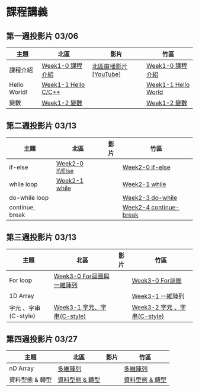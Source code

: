# 課程講義

## 第一週投影片 03/06

| 主題         | 北區                                      | 影片 | 竹區 |
| ------------ | ----------------------------------------- | ---- | ---- |
| 課程介紹     | [Week1-0 課程介紹][tp-intro]              | [北區直播影片 [YouTube]][tp-yt-all-in-one]     |  [Week1-0 課程介紹][hc-intro]    |
| Hello World! | [Week1-1 Hello C/C++][tp-getting-started] |      | [Week1-1 Hello World][hc-getting-started]     |
| 變數         | [Week1-2 變數][tp-variables]              |      |[Week1-2 變數][hc-variables]|

[tp-intro]: https://drive.google.com/file/d/14ETYzcQK1DscPk_418FTsOd0yz3GHhlM/view?usp=sharing
[tp-getting-started]: https://www.csie.ntu.edu.tw/~b06902029/reveal.js/Sprout/2021/GettingStarted/#/
[tp-variables]: https://www.csie.ntu.edu.tw/~b06902029/reveal.js/Sprout/2021/Variables/#/
[tp-yt-all-in-one]: https://youtu.be/zNZ28UL-1-E
[hc-intro]: https://docs.google.com/presentation/d/1e1REcy_nbvigyJs79X21qmIsjrq-xvYVJlRaqDChgD8/edit?usp=sharing
[hc-getting-started]: https://docs.google.com/presentation/d/1PKSi_w4ByfEqsdobigMur0aPyXr9IeAcvP3H4d2ISiY/edit?usp=sharing
[hc-variables]: https://slides.com/hsutzu/variable

## 第二週投影片 03/13

| 主題         | 北區                                      | 影片 | 竹區 |
| ------------ | ----------------------------------------- | ---- | ---- |
| if-else      | [Week2-0 If/Else][tp-if-else]             |      | [Week2-0 if-else][hc-if-else]    |
| while loop   | [Week2-1 while][tp-while]                 |      | [Week2-1 while][hc-while]     |
| do-while loop|                                           |      | [Week2-3 do-while][hc-do-while] |
| continue, break|                                         |      | [Week2-4 continue-break][hc-continue-break] |
  
[tp-if-else]: https://www.csie.ntu.edu.tw/~b06902029/reveal.js/Sprout/2021/IfElse/#/
[tp-while]: https://slides.com/jt94/sprout-2021-while
[hc-if-else]: https://docs.google.com/presentation/d/1ZOdWIh0Uvy6w6cOxNIVj8DJDrhSQY1elhFzm9mVeXmk/edit?usp=sharing
[hc-while]: https://drive.google.com/file/d/1Z96tUIa7Xvr3MoSb9-0yf562fTCEt73z/view?usp=sharing
[hc-do-while]: https://hackmd.io/@i2y3z9dITSa_Q_7V7h-AoA/r1U_pZ1QO
[hc-continue-break]: https://hackmd.io/@i2y3z9dITSa_Q_7V7h-AoA/HyHcP_JQd

## 第三週投影片 03/13

| 主題         | 北區                                      | 影片 | 竹區 |
| ------------ | ----------------------------------------- | ---- | ---- |
| For loop     |[Week3-0 For迴圈與一維陣列][tp-for-and-array]|| [Week3-0 For迴圈][hc-for-loop] |
| 1D Array     ||| [Week3-1 一維陣列][hc-1d-array] |
| 字元 、字串(C-style) |[Week3-1 字元、字串(C-style)][tp-char]|| [Week3-2 字元 、字串(C-style)][hc-char] |

[hc-for-loop]: https://docs.google.com/presentation/d/1aVP6avP-h4LKeUqfbIU66rvz1XaLSUJ6P-4YAloFlpg/edit#slide=id.gc74ae06558_2_45
[hc-1d-array]: https://docs.google.com/presentation/d/1rs2BYzIC8tnU5OOMOIWkijHF-s3Akst_9TO8I4Jlhl0/edit#slide=id.gc745111b34_3_45
[hc-char]: https://slides.com/hsutzu/char
[tp-for-and-array]: https://drive.google.com/file/d/1_wF2Teh3V63Z0R6FNlHpGZ3x39XO8y77/view?usp=sharing
[tp-char]: https://slides.com/jt94/sprout-2021-c-string

## 第四週投影片 03/27
| 主題         | 北區                                      | 影片 | 竹區 |
| ------------ | ----------------------------------------- | ---- | ---- |
|nD Array | [多維陣列][tp-ndarray]| |[多維陣列][hc-ndarray] |
|資料型態 & 轉型| [資料型態 & 轉型][tp-typecasting]||[資料型態 & 轉型][hc-typecasting]|

[tp-typecasting]: https://slides.com/arvinliu/typescasting
[tp-ndarray]: https://slides.com/arvinliu/nd-array
[hc-typecasting]: https://docs.google.com/presentation/d/17hDzWNjVQO2qwvsmphYerxHBQlIJr3aJtyDc3_u8C2A/edit?usp=sharing
[hc-ndarray]: https://drive.google.com/file/d/1CiU1xrBzX6jHZ_FgoBgrlcZFqQqyxSMA/view?usp=sharing
